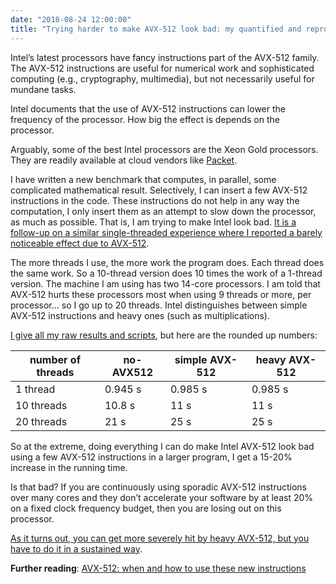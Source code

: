 ```yaml
---
date: "2018-08-24 12:00:00"
title: "Trying harder to make AVX-512 look bad: my quantified and reproducible results"
---
```




Intel&rsquo;s latest processors have fancy instructions part of the AVX-512 family. The AVX-512 instructions are useful for numerical work and sophisticated computing (e.g., cryptography, multimedia), but not necessarily useful for mundane tasks. 

Intel documents that the use of AVX-512 instructions can lower the frequency of the processor. How big the effect is depends on the processor. 

Arguably, some of the best Intel processors are the Xeon Gold processors. They are readily available at cloud vendors like [Packet](https://www.packet.net).

I have written a new benchmark that computes, in parallel, some complicated mathematical result. Selectively, I can insert a few AVX-512 instructions in the code. These instructions do not help in any way the computation, I only insert them as an attempt to slow down the processor, as much as possible. That is, I am trying to make Intel look bad. [It is a follow-up on a similar single-threaded experience where I reported a barely noticeable effect due to AVX-512](/lemire/blog/2018/08/15/the-dangers-of-avx-512-throttling-a-3-impact/).

The more threads I use, the more work the program does. Each thread does the same work. So a 10-thread version does 10 times the work of a 1-thread version. The machine I am using has two 14-core processors. I am told that AVX-512 hurts these processors most when using 9 threads or more, per processor&hellip; so I go up to 20 threads. Intel distinguishes between simple AVX-512 instructions and heavy ones (such as multiplications).

[I give all my raw results and scripts](https://github.com/lemire/Code-used-on-Daniel-Lemire-s-blog/tree/master/2018/08/24), but here are the rounded up numbers:

number of threads        |no-AVX512                |simple AVX-512           |heavy AVX-512            |
-------------------------|-------------------------|-------------------------|-------------------------|
1 thread                 |0.945 s                  |0.985 s                  |0.985 s                  |
10 threads               |10.8 s                   |11 s                     |11 s                     |
20 threads               |21 s                     |25 s                     |25 s                     |


So at the extreme, doing everything I can do make Intel AVX-512 look bad using a few AVX-512 instructions in a larger program, I get a 15-20% increase in the running time.

Is that bad? If you are continuously using sporadic AVX-512 instructions over many cores and they don&rsquo;t accelerate your software by at least 20% on a fixed clock frequency budget, then you are losing out on this processor.

[As it turns out, you can get more severely hit by heavy AVX-512, but you have to do it in a sustained way](/lemire/blog/2018/08/25/avx-512-throttling-heavy-instructions-are-maybe-not-so-dangerous/).

__Further reading__: [AVX-512: when and how to use these new instructions](/lemire/blog/2018/09/07/avx-512-when-and-how-to-use-these-new-instructions/)

